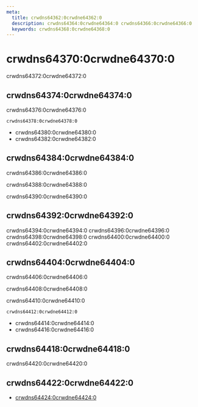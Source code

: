 ```yaml
---
meta:
  title: crwdns64362:0crwdne64362:0
  description: crwdns64364:0crwdne64364:0 crwdns64366:0crwdne64366:0
  keywords: crwdns64368:0crwdne64368:0
---
```


# crwdns64370:0crwdne64370:0
crwdns64372:0crwdne64372:0

<entry-ad />

## crwdns64374:0crwdne64374:0
crwdns64376:0crwdne64376:0

`crwdns64378:0crwdne64378:0`
- crwdns64380:0crwdne64380:0
- crwdns64382:0crwdne64382:0


## crwdns64384:0crwdne64384:0
crwdns64386:0crwdne64386:0

  crwdns64388:0crwdne64388:0

  crwdns64390:0crwdne64390:0

## crwdns64392:0crwdne64392:0
crwdns64394:0crwdne64394:0
<alert type="success">crwdns64396:0crwdne64396:0</alert>
<alert type="info">crwdns64398:0crwdne64398:0</alert>
<alert type="warning">crwdns64400:0crwdne64400:0</alert>
<alert type="error">crwdns64402:0crwdne64402:0</alert>

## crwdns64404:0crwdne64404:0
crwdns64406:0crwdne64406:0

  crwdns64408:0crwdne64408:0

  crwdns64410:0crwdne64410:0

  `crwdns64412:0crwdne64412:0`
  - crwdns64414:0crwdne64414:0
  - crwdns64416:0crwdne64416:0

## crwdns64418:0crwdne64418:0
crwdns64420:0crwdne64420:0

## crwdns64422:0crwdne64422:0
  - [crwdns64424:0crwdne64424:0]()

<doc-footer />
